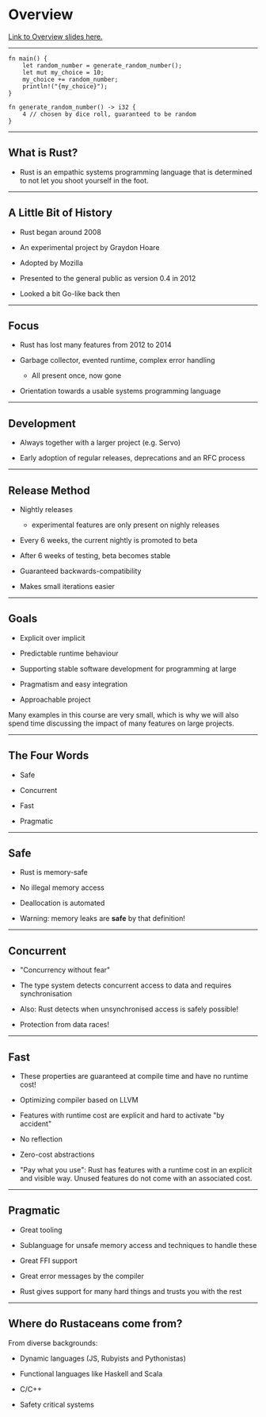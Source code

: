 # Overview

[Link to Overview slides here.](./overview-slides.html)

<!-- backgroundImage: FerrousSystems.svg -->
<!-- paginate: true -->
<style>
img[alt~="center"] {
  display: block;
  margin: 0 auto;
}
.columns {
    display: grid;
    grid-template-columns: repeat(2, minmax(0, 1fr));
    gap: 1rem;
}
</style>

---
```rust,editable
fn main() {
    let random_number = generate_random_number();
    let mut my_choice = 10;
    my_choice += random_number;
    println!("{my_choice}");
}

fn generate_random_number() -> i32 {
    4 // chosen by dice roll, guaranteed to be random
}
```

---
What is Rust?
----

- Rust is an empathic systems programming language that is determined to not let you shoot yourself in the foot.


---

A Little Bit of History
----

-   Rust began around 2008

-   An experimental project by Graydon Hoare

-   Adopted by Mozilla

-   Presented to the general public as version 0.4 in 2012

-   Looked a bit Go-like back then


---

Focus
----

-   Rust has lost many features from 2012 to 2014

-   Garbage collector, evented runtime, complex error handling

    -   All present once, now gone

-   Orientation towards a usable systems programming language


---

Development
----

-   Always together with a larger project (e.g. Servo)

-   Early adoption of regular releases, deprecations and an RFC process


---

Release Method
----

-   Nightly releases

    -   experimental features are only present on nighly releases

-   Every 6 weeks, the current nightly is promoted to beta

-   After 6 weeks of testing, beta becomes stable

-   Guaranteed backwards-compatibility

-   Makes small iterations easier


---

Goals
----

-   Explicit over implicit

-   Predictable runtime behaviour

-   Supporting stable software development for programming at large

-   Pragmatism and easy integration

-   Approachable project

Many examples in this course are very small, which is why we will also
spend time discussing the impact of many features on large projects.


---

The Four Words
----

-   Safe

-   Concurrent

-   Fast

-   Pragmatic


---

Safe
----

-   Rust is memory-safe

-   No illegal memory access

-   Deallocation is automated

-   Warning: memory leaks are **safe** by that definition!


---

Concurrent
----

-   "Concurrency without fear"

-   The type system detects concurrent access to data and requires
    synchronisation

-   Also: Rust detects when unsynchronised access is safely possible!

-   Protection from data races!


---

Fast
----

-   These properties are guaranteed at compile time and have no runtime
    cost!

-   Optimizing compiler based on LLVM

-   Features with runtime cost are explicit and hard to activate "by
    accident"

-   No reflection

-   Zero-cost abstractions

-   "Pay what you use": Rust has features with a runtime cost in an
    explicit and visible way. Unused features do not come with an
    associated cost.


---

Pragmatic
----

-   Great tooling

-   Sublanguage for unsafe memory access and techniques to handle these

-   Great FFI support

-   Great error messages by the compiler

-   Rust gives support for many hard things and trusts you with the rest


---

Where do Rustaceans come from?
----

From diverse backgrounds:

-   Dynamic languages (JS, Rubyists and Pythonistas)

-   Functional languages like Haskell and Scala

-   C/C++

- Safety critical systems

